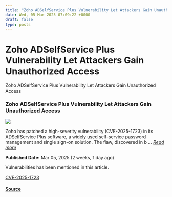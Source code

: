 ```yaml
---
title: "Zoho ADSelfService Plus Vulnerability Let Attackers Gain Unauthorized Access"
date: Wed, 05 Mar 2025 07:09:22 +0000
draft: false
type: posts
---
```

# Zoho ADSelfService Plus Vulnerability Let Attackers Gain Unauthorized Access





 Zoho ADSelfService Plus Vulnerability Let Attackers Gain Unauthorized Access 

### Zoho ADSelfService Plus Vulnerability Let Attackers Gain Unauthorized Access

![](https://upload.cvefeed.io/news/33489/thumbnail.jpg)

Zoho has patched a high-severity vulnerability (CVE-2025-1723) in its ADSelfService Plus software, a widely used self-service password management and single sign-on solution. The flaw, discovered in b ... [_Read more_](https://cybersecuritynews.com/zoho-adselfservice-plus-vulnerability/)

**Published Date:** Mar 05, 2025 (2 weeks, 1 day ago)

Vulnerabilities has been mentioned in this article.

[CVE-2025-1723](https://cvefeed.io/vuln/detail/CVE-2025-1723)

#### [Source](https://cybersecuritynews.com/zoho-adselfservice-plus-vulnerability/)

